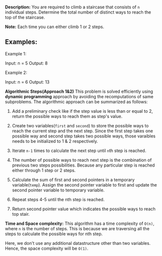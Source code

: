 **Description:**
You are required to climb a staircase that consists of `n` individual steps. Determine the total number of distinct ways to reach the top of the staircase.

**Note:** Each time you can either climb 1 or 2 steps.

## Examples:
Example 1:

Input: n = 5
Output: 8

Example 2: 

Input: n = 6
Output: 13

**Algorithmic Steps(Approach 1&2)**
This problem is solved efficiently using **dynamic programming** approach by avoiding the recomputations of same subproblems. The algorithmic approach can be summarized as follows: 

1. Add a preliminary check like if the step value is less than or equal to 2, return the possible ways to reach them as step's value.

2. Create two variables(`first` and `second`) to store the possible ways to reach the current step and the next step. Since the first step takes one possible way and second step takes two possible ways, those varaibles needs to be  initialized to 1 & 2 respectively.

3. Iterate `n-1` times to calculate the next step until `n`th step is reached.

4. The number of possible ways to reach next step is the combination of previous two steps possibilities. Because any particular step is reached either through 1 step or 2 steps.

5. Calculate the sum of first and second pointers in a temporary variable(`temp`). Assign the second pointer variable to first and update the second pointer variable to temporary variable.

6. Repeat steps 4-5 until the nth step is reached.

7. Return second pointer value which indicates the possible ways to reach top stair.


**Time and Space complexity:**
This algorithm has a time complexity of `O(n)`, where `n` is the number of steps. This is because we are traversing all the steps to calculate the possible ways for nth step. 

Here, we don't use any additional datastructure other than two variables. Hence, the space complexity will be `O(1)`.
